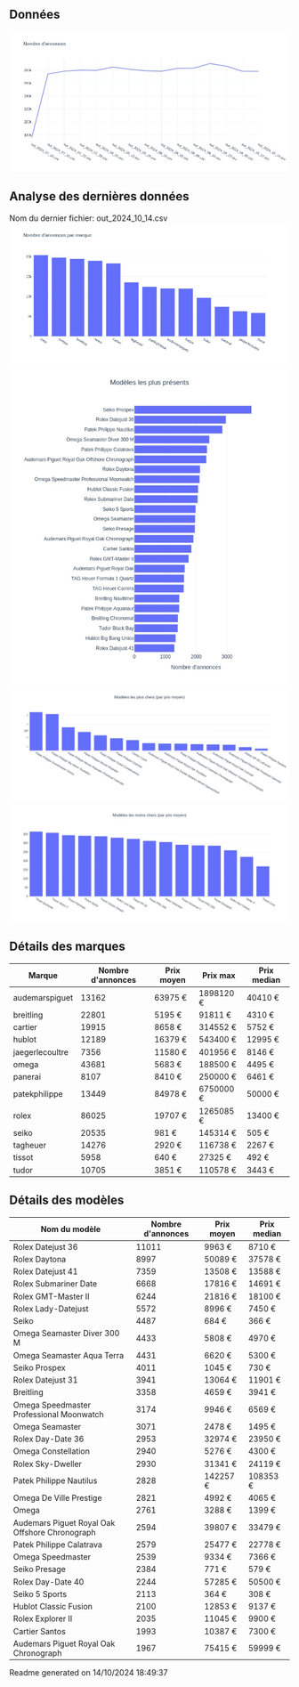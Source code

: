 
## Données
![image](./out/count_per_day.jpeg)

## Analyse des dernières données
Nom du dernier fichier: out_2024_10_14.csv
![image](./out/count_per_brand.jpeg)
![image](./out/count_per_name.jpeg)
![image](./out/avg_price_per_name_desc.jpeg)
![image](./out/avg_price_per_name_asc.jpeg)

## Détails des marques
|Marque|Nombre d'annonces|Prix moyen|Prix max|Prix median|
|------|-----------------|----------|--------|-----------|
|audemarspiguet|13162|63975 €|1898120 €|40410 €| 
|breitling|22801|5195 €|91811 €|4310 €| 
|cartier|19915|8658 €|314552 €|5752 €| 
|hublot|12189|16379 €|543400 €|12995 €| 
|jaegerlecoultre|7356|11580 €|401956 €|8146 €| 
|omega|43681|5683 €|188500 €|4495 €| 
|panerai|8107|8410 €|250000 €|6461 €| 
|patekphilippe|13449|84978 €|6750000 €|50000 €| 
|rolex|86025|19707 €|1265085 €|13400 €| 
|seiko|20535|981 €|145314 €|505 €| 
|tagheuer|14276|2920 €|116738 €|2267 €| 
|tissot|5958|640 €|27325 €|492 €| 
|tudor|10705|3851 €|110578 €|3443 €| 

## Détails des modèles
Nom du modèle|Nombre d'annonces|Prix moyen|Prix median|
|-------------|-----------------|----------|-----------|
|               Rolex Datejust 36|11011|9963 €|8710 €| 
|               Rolex Daytona|8997|50089 €|37578 €| 
|               Rolex Datejust 41|7359|13508 €|13588 €| 
|               Rolex Submariner Date|6668|17816 €|14691 €| 
|               Rolex GMT-Master II|6244|21816 €|18100 €| 
|               Rolex Lady-Datejust|5572|8996 €|7450 €| 
|               Seiko|4487|684 €|366 €| 
|               Omega Seamaster Diver 300 M|4433|5808 €|4970 €| 
|               Omega Seamaster Aqua Terra|4431|6620 €|5300 €| 
|               Seiko Prospex|4011|1045 €|730 €| 
|               Rolex Datejust 31|3941|13064 €|11901 €| 
|               Breitling|3358|4659 €|3941 €| 
|               Omega Speedmaster Professional Moonwatch|3174|9946 €|6569 €| 
|               Omega Seamaster|3071|2478 €|1495 €| 
|               Rolex Day-Date 36|2953|32974 €|23950 €| 
|               Omega Constellation|2940|5276 €|4300 €| 
|               Rolex Sky-Dweller|2930|31341 €|24119 €| 
|               Patek Philippe Nautilus|2828|142257 €|108353 €| 
|               Omega De Ville Prestige|2821|4992 €|4065 €| 
|               Omega|2761|3288 €|1399 €| 
|               Audemars Piguet Royal Oak Offshore Chronograph|2594|39807 €|33479 €| 
|               Patek Philippe Calatrava|2579|25477 €|22778 €| 
|               Omega Speedmaster|2539|9334 €|7366 €| 
|               Seiko Presage|2384|771 €|579 €| 
|               Rolex Day-Date 40|2244|57285 €|50500 €| 
|               Seiko 5 Sports|2113|364 €|308 €| 
|               Hublot Classic Fusion|2100|12853 €|9137 €| 
|               Rolex Explorer II|2035|11045 €|9900 €| 
|               Cartier Santos|1993|10387 €|7300 €| 
|               Audemars Piguet Royal Oak Chronograph|1967|75415 €|59999 €| 


 Readme generated on 14/10/2024 18:49:37